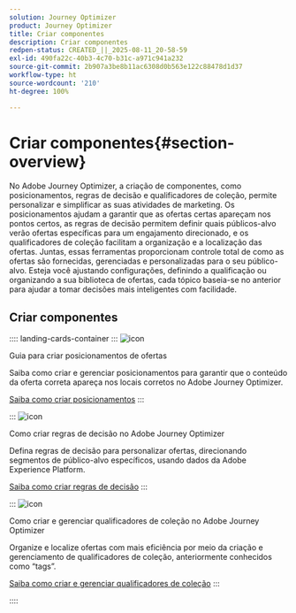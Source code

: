 ```yaml
---
solution: Journey Optimizer
product: Journey Optimizer
title: Criar componentes
description: Criar componentes
redpen-status: CREATED_||_2025-08-11_20-58-59
exl-id: 490fa22c-40b3-4c70-b31c-a971c941a232
source-git-commit: 2b907a3be8b11ac6308d0b563e122c88478d1d37
workflow-type: ht
source-wordcount: '210'
ht-degree: 100%

---
```


# Criar componentes{#section-overview}

No Adobe Journey Optimizer, a criação de componentes, como posicionamentos, regras de decisão e qualificadores de coleção, permite personalizar e simplificar as suas atividades de marketing. Os posicionamentos ajudam a garantir que as ofertas certas apareçam nos pontos certos, as regras de decisão permitem definir quais públicos-alvo verão ofertas específicas para um engajamento direcionado, e os qualificadores de coleção facilitam a organização e a localização das ofertas. Juntas, essas ferramentas proporcionam controle total de como as ofertas são fornecidas, gerenciadas e personalizadas para o seu público-alvo. Esteja você ajustando configurações, definindo a qualificação ou organizando a sua biblioteca de ofertas, cada tópico baseia-se no anterior para ajudar a tomar decisões mais inteligentes com facilidade.

## Criar componentes

:::: landing-cards-container
:::
![icon](https://cdn.experienceleague.adobe.com/icons/list-check.svg?lang=pt-BR)

Guia para criar posicionamentos de ofertas

Saiba como criar e gerenciar posicionamentos para garantir que o conteúdo da oferta correta apareça nos locais corretos no Adobe Journey Optimizer.

[Saiba como criar posicionamentos](../using/offers/offer-library/creating-placements.md)
:::

:::
![icon](https://cdn.experienceleague.adobe.com/icons/bullseye.svg?lang=pt-BR)

Como criar regras de decisão no Adobe Journey Optimizer

Defina regras de decisão para personalizar ofertas, direcionando segmentos de público-alvo específicos, usando dados da Adobe Experience Platform.

[Saiba como criar regras de decisão](../using/offers/offer-library/creating-decision-rules.md)
:::

:::
![icon](https://cdn.experienceleague.adobe.com/icons/tags.svg?lang=pt-BR)

Como criar e gerenciar qualificadores de coleção no Adobe Journey Optimizer

Organize e localize ofertas com mais eficiência por meio da criação e gerenciamento de qualificadores de coleção, anteriormente conhecidos como “tags”.

[Saiba como criar e gerenciar qualificadores de coleção](../using/offers/offer-library/creating-tags.md)
:::

::::

